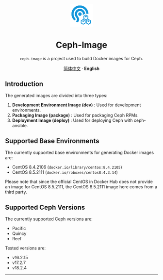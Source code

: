 <div align="center"><a name="readme-top"></a>

<img src="./_/logo.png" width="15%"/>

# Ceph-Image

`ceph-image` is a project used to build Docker images for Ceph.

[简体中文](./README.md) · **English**

</div>

## Introduction

The generated images are divided into three types:

1. **Development Environment Image (dev)** : Used for development environments.
2. **Packaging Image (package)** : Used for packaging Ceph RPMs.
3. **Deployment Image (deploy)** : Used for deploying Ceph with ceph-ansible.

## Supported Base Environments

The currently supported base environments for generating Docker images are:

- CentOS 8.4.2106 (`docker.io/library/centos:8.4.2105`)
- CentOS 8.5.2111 (`docker.io/roboxes/centos8:4.3.14`)

Please note that since the official CentOS in Docker Hub does not provide an image for CentOS 8.5.2111, the CentOS 8.5.2111 image here comes from a third party.

## Supported Ceph Versions

The currently supported Ceph versions are:

- Pacific
- Quincy
- Reef

Tested versions are:

- v16.2.15
- v17.2.7
- v18.2.4

---